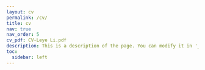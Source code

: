 ```yaml
---
layout: cv
permalink: /cv/
title: cv
nav: true
nav_order: 5
cv_pdf: CV-Leye Li.pdf
description: This is a description of the page. You can modify it in '_pages/cv.md'. You can also change or remove the top pdf download button.
toc:
  sidebar: left
---
```

